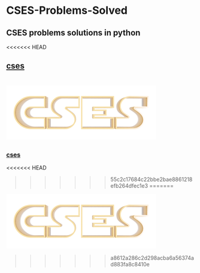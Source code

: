 # CSES-Problems-Solved
CSES problems solutions in python
---
<<<<<<< HEAD
## [cses](https://cses.fi/problemset/)
![image](images\logo.png)
=======
###  [cses](https://cses.fi/problemset/)
<<<<<<< HEAD
>>>>>>> 55c2c17684c22bbe2bae8861218efb264dfec1e3
=======

![image](images/logo.png)
>>>>>>> a8612a286c2d298acba6a56374ad883fa8c8410e
